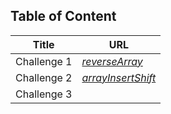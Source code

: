 ## Table of Content

| Title | URL |
| -------- | -----------|
| Challenge 1 | *[reverseArray](./Challenge1/README.md)*
|Challenge 2 | *[arrayInsertShift](./Challenge2/README.md)* |
|Challenge 3 |  |